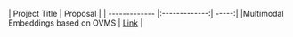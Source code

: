 | Project Title      |  Proposal          |
| ------------- |:-------------:| -----:|
|Multimodal Embeddings based on OVMS | [Link](https://summerofcode.withgoogle.com/media/user/955a0acb5d53/proposal/gAAAAABogIuo0OqObtuK2Cc_mBAfXAcQw_F_DnsM8ddgk4B9YzKWZBeNEGxKlJVb1aNzU7LidFLgs4ur0om-5ZY2Z2aofimF93c4yo8Rr9xw3CjVdPu87kI=.pdf) |